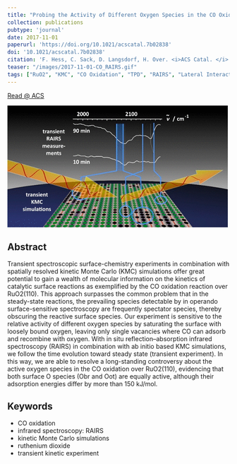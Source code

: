 ```yaml
---
title: "Probing the Activity of Different Oxygen Species in the CO Oxidation over RuO<sub>2</sub>(110) by Combining Transient Reflection–Absorption Infrared Spectroscopy with Kinetic Monte Carlo Simulations"
collection: publications
pubtype: 'journal'
date: 2017-11-01
paperurl: 'https://doi.org/10.1021/acscatal.7b02838'
doi: '10.1021/acscatal.7b02838'
citation: 'F. Hess, C. Sack, D. Langsdorf, H. Over. <i>ACS Catal. </i> 7 (<b>2017</b>) 8420-8428.'
teaser: "/images/2017-11-01-CO_RAIRS.gif"
tags: ["RuO2", "KMC", "CO Oxidation", "TPD", "RAIRS", "Lateral Interactions", "Transient Experiments", "Cluster Expansion"]
---
```


<i class="fa fa-external-link-alt" aria-hidden="true" title="external link"></i> [Read @ ACS](https://pubs.acs.org/doi/abs/10.1021/acscatal.7b02838)

<img src="/images/2017-11-01-CO_RAIRS.gif">

Abstract
--------
Transient spectroscopic surface-chemistry experiments in combination with spatially resolved kinetic Monte Carlo (KMC) simulations offer great potential to gain a wealth of molecular information on the kinetics of catalytic surface reactions as exemplified by the CO oxidation reaction over RuO2(110). This approach surpasses the common problem that in the steady-state reactions, the prevailing species detectable by in operando surface-sensitive spectroscopy are frequently spectator species, thereby obscuring the reactive surface species. Our experiment is sensitive to the relative activity of different oxygen species by saturating the surface with loosely bound oxygen, leaving only single vacancies where CO can adsorb and recombine with oxygen. With in situ reflection–absorption infrared spectroscopy (RAIRS) in combination with ab initio based KMC simulations, we follow the time evolution toward steady state (transient experiment). In this way, we are able to resolve a long-standing controversy about the active oxygen species in the CO oxidation over RuO2(110), evidencing that both surface O species (Obr and Oot) are equally active, although their adsorption energies differ by more than 150 kJ/mol.

Keywords
--------
* CO oxidation
* infrared spectroscopy: RAIRS
* kinetic Monte Carlo simulations
* ruthenium dioxide
* transient kinetic experiment
